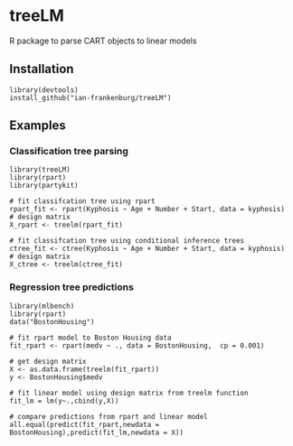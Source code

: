 # treeLM
R package to parse CART objects to linear models

## Installation
```
library(devtools)
install_github("ian-frankenburg/treeLM")
```

## Examples

### Classification tree parsing
```
library(treeLM)
library(rpart)
library(partykit)

# fit classifcation tree using rpart
rpart_fit <- rpart(Kyphosis ~ Age + Number + Start, data = kyphosis)
# design matrix
X_rpart <- treelm(rpart_fit)

# fit classifcation tree using conditional inference trees
ctree_fit <- ctree(Kyphosis ~ Age + Number + Start, data = kyphosis)
# design matrix
X_ctree <- treelm(ctree_fit)
```
### Regression tree predictions
```
library(mlbench)
library(rpart)
data("BostonHousing")

# fit rpart model to Boston Housing data
fit_rpart <- rpart(medv ~ ., data = BostonHousing,  cp = 0.001)

# get design matrix
X <- as.data.frame(treelm(fit_rpart))
y <- BostonHousing$medv

# fit linear model using design matrix from treelm function
fit_lm = lm(y~.,cbind(y,X))

# compare predictions from rpart and linear model
all.equal(predict(fit_rpart,newdata = BostonHousing),predict(fit_lm,newdata = X))
```

